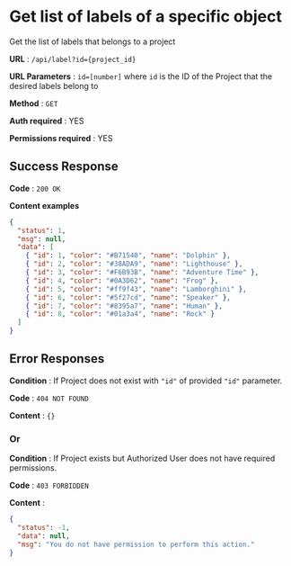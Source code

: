 # Get list of labels of a specific object

Get the list of labels that belongs to a project

**URL** : `/api/label?id={project_id}`

**URL Parameters** : `id=[number]` where `id` is the ID of the Project that the desired labels belong to

**Method** : `GET`

**Auth required** : YES

**Permissions required** : YES

## Success Response

**Code** : `200 OK`

**Content examples**

```json
{
  "status": 1,
  "msg": null,
  "data": [
    { "id": 1, "color": "#B71540", "name": "Dolphin" },
    { "id": 2, "color": "#38ADA9", "name": "Lighthouse" },
    { "id": 3, "color": "#F6B93B", "name": "Adventure Time" },
    { "id": 4, "color": "#0A3D62", "name": "Frog" },
    { "id": 5, "color": "#ff9f43", "name": "Lamborghini" },
    { "id": 6, "color": "#5f27cd", "name": "Speaker" },
    { "id": 7, "color": "#8395a7", "name": "Human" },
    { "id": 8, "color": "#01a3a4", "name": "Rock" }
  ]
}
```

## Error Responses

**Condition** : If Project does not exist with `"id"` of provided `"id"` parameter.

**Code** : `404 NOT FOUND`

**Content** : `{}`

### Or

**Condition** : If Project exists but Authorized User does not have required
permissions.

**Code** : `403 FORBIDDEN`

**Content** :

```json
{
  "status": -1,
  "data": null,
  "msg": "You do not have permission to perform this action."
}
```

